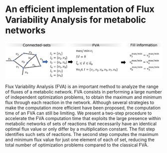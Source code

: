 # An efficient implementation of Flux Variability Analysis for metabolic networks


![intro_paper](https://github.com/CompBtBs/efficientFVA/blob/main/Workflow.png)


Flux Variability Analysis (FVA) is an important method to analyze the range of fluxes of a metabolic network. FVA consists in performing a large number of independent optimization problems, to obtain the maximum and minimum  flux through each reaction in the network. Although several strategies to make the computation more efficient have been proposed, the computation time of an FVA can still be limiting. We present a two-step procedure to accelerate the FVA computation time that exploits the large presence within metabolic networks of sets of reactions that necessarily have an identical optimal flux value or only differ by a multiplication constant. The fist step identifies such sets of reactions. The second step computes the maximum and minimum flux value for just one element of each of set, reducing the total number of optimization problems compared to the classical FVA. 
